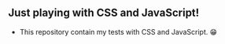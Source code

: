 ## Just playing with CSS and JavaScript!
- This repository contain my tests with CSS and JavaScript. 😁

